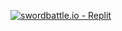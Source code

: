 

<a href="https://swordbattle.io"><img src="https://storage.googleapis.com/replit/images/1647890102170_a28c9377ea4f44be5d0eb31d18fd6e2b.png" alt="swordbattle.io - Replit"/></a>
